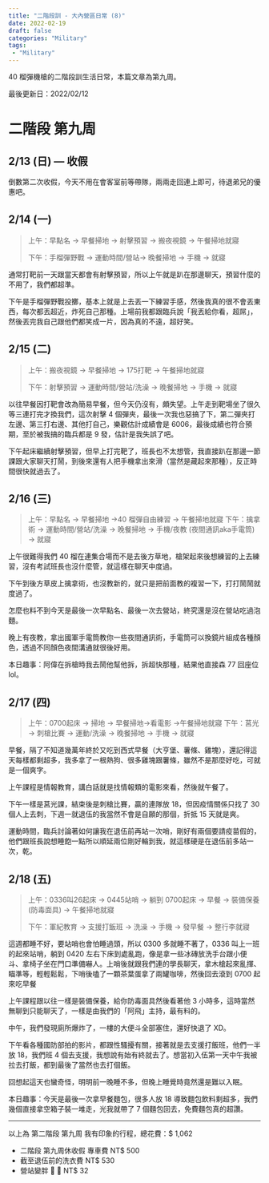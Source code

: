 ```yaml
---
title: "二階段訓 - 大內營區日常 (8)"
date: 2022-02-19
draft: false
categories: "Military"
tags: 
 - "Military"
---
```


40 榴彈機槍的二階段訓生活日常，本篇文章為第九周。

<!--more-->

最後更新日：2022/02/12

# 二階段 第九周

## 2/13 (日) — 收假

倒數第二次收假，今天不用在會客室前等帶隊，兩兩走回連上即可，待退弟兄的優惠吧。

## 2/14 (一)

> 上午：早點名 → 早餐掃地 → 射擊預習 → 搬夜視鏡 → 午餐掃地就寢
> 
> 下午：手榴彈野戰 → 運動時間/營站→ 晚餐掃地 → 手機 → 就寢

通常打靶前一天跟當天都會有射擊預習，所以上午就是趴在那邊聊天，預習什麼的不用了，我們都超準。

下午是手榴彈野戰投擲，基本上就是上去丟一下練習手感，然後我真的很不會丟東西，每次都丟超近，炸死自己那種。上場前我都跟臨兵說「我丟給你看，超屌」，然後丟完我自己跟他們都笑成一片，因為真的不遠，超好笑。

## 2/15 (二)

> 上午：搬夜視鏡 → 早餐掃地 → 175打靶 → 午餐掃地就寢
> 
> 下午：射擊預習 → 運動時間/營站/洗澡 → 晚餐掃地 → 手機 → 就寢

以往早餐因打靶會改為簡易早餐，但今天仍沒有，頗失望。上午走到靶場坐了很久等三連打完才換我們，這次射擊 4 個彈夾，最後一次我也惡搞了下，第二彈夾打左邊、第三打右邊、其他打自己，樂觀估計成績會是 6006，最後成績也符合預期，至於被我搞的臨兵都是 9 發，估計是我失誤了吧。

下午起床繼續射擊預習，但早上打完靶了，班長也不太想管，我直接趴在那邊一節課跟大家聊天打鬧，到後來還有人把手機拿出來滑（當然是藏起來那種），反正時間很快就過去了。

## 2/16 (三)

> 上午：早點名 → 早餐掃地 →40 榴彈自由練習 → 午餐掃地就寢
> 下午：擒拿術 → 運動時間/營站/洗澡 → 晚餐掃地 → 手機/夜教 (夜間通訊aka手電筒) → 就寢

上午很難得我們 40 榴在連集合場而不是去後方草地，槍架起來後想練習的上去練習，沒有考試班長也沒什麼管，就這樣在聊天中度過。

下午到後方草皮上擒拿術，也沒教新的，就只是把前面教的複習一下，打打鬧鬧就度過了。

怎麼也料不到今天是最後一次早點名、最後一次去營站，終究還是沒在營站吃過泡麵。

晚上有夜教，拿出國軍手電筒教你一些夜間通訊術，手電筒可以換鏡片組成各種顏色，透過不同顏色夜間溝通就很後好用。

本日趣事：阿偉在拆槍時我去鬧他幫他拆，拆超快那種，結果他直接森 77 回座位 lol。

## 2/17 (四)

> 上午：0700起床 → 掃地 → 早餐掃地→看電影 →午餐掃地就寢
> 下午：莒光 → 刺槍比賽 → 運動/洗澡 → 晚餐掃地 → 手機 → 就寢

早餐，隔了不知道幾萬年終於又吃到西式早餐（大亨堡、薯條、雞塊），還記得這天每樣都剩超多，我多拿了一根熱狗、很多雞塊跟薯條，雖然不是那麼好吃，可就是一個爽字。

上午課程是情報教育，講白話就是找情報類的電影來看，然後就午餐了。

下午一樣是莒光課，結束後是刺槍比賽，贏的連隊放 18，但因疫情關係只找了 30 個人上去刺，下週一就退伍的我當然不會是自願的那個，折抵 15 天就是爽。

運動時間，臨兵討論著如何讓我在退伍前再站一次哨，剛好有兩個要請疫苗假的，他們跟班長說想睡飽一點所以順延兩位剛好輪到我，就這樣硬是在退伍前多站一次，乾。

## 2/18 (五)

> 上午：0336叫26起床 → 0445站哨 → 躺到 0700起床 → 早餐 → 裝備保養 (防毒面具) → 午餐掃地就寢
> 
> 下午：軍紀教育 → 支援打飯班 → 洗澡 → 手機 → 發早餐 → 整行李就寢

這週都睡不好，要站哨也會怕睡過頭，所以 0300 多就睡不著了，0336 叫上一班的起來站哨，躺到 0420 左右下床到處亂跑，像是拿一些冰磚放洗手台跟小便斗、拿椅子坐在門口準備嚇人。上哨後就跟我們連的學長聊天，拿木槍起來亂揮、瞄準等，輕輕鬆鬆，下哨後嗑了一顆茶葉蛋拿了兩罐咖啡，然後回去滾到 0700 起來吃早餐

上午課程跟以往一樣是裝備保養，給你防毒面具然後看著他 3 小時多，這時當然無聊到只能聊天了，一樣是由我們的「阿飛」主持，最有料的。

中午，我們發現廁所爆炸了，一樓的大便斗全部塞住，還好快退了 XD。

下午看各種國防部拍的影片，都跟性騷擾有關，接著就是去支援打飯班，他們一半放 18，我們班 4 個去支援，我想說有始有終就去了。想當初入伍第一天中午我被拉去打飯，都到最後了當然也去打個飯。

回想起這天也蠻奇怪，明明前一晚睡不多，但晚上睡覺時竟然還是難以入眠。

本日趣事：今天是最後一次拿早餐麵包，很多人放 18 導致麵包飲料剩超多，我們幾個直接拿空箱子裝一堆走，光我就帶了 7 個麵包回去，免費麵包真的超讚。

---

以上為 第二階段 第九周 我有印象的行程，總花費：$ 1,062

- 二階段 第九周休收假 專車費 NT$ 500
- 截至退伍前的洗衣費 NT$ 530
- 營站變胖 🍪 🍦 NT$ 32